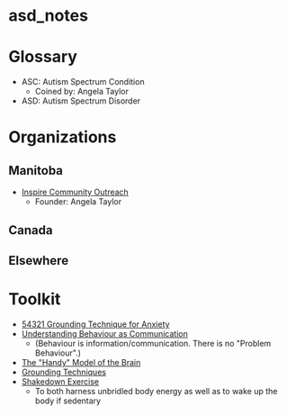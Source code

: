 # asd_notes

# Glossary

* ASC: Autism Spectrum Condition
  * Coined by: Angela Taylor
* ASD: Autism Spectrum Disorder

# Organizations

## Manitoba

* [Inspire Community Outreach](https://inspirecommunityoutreach.ca/)
  * Founder: Angela Taylor

## Canada

## Elsewhere


# Toolkit

* [54321 Grounding Technique for Anxiety](https://insighttimer.com/blog/54321-grounding-technique/)
* [Understanding Behaviour as Communication](https://www.understood.org/en/articles/understanding-behavior-as-communication-a-teachers-guide)
  * (Behaviour is information/communication. There is no "Problem Behaviour".)
* [The "Handy" Model of the Brain](https://medizzy.com/feed/23887560)
* [Grounding Techniques](https://www.therapistaid.com/therapy-article/grounding-techniques-article)
* [Shakedown Exercise](https://www.sessionlab.com/methods/shake-down)
  * To both harness unbridled body energy as well as to wake up the body if sedentary
